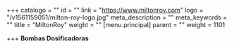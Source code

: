 +++
catalogo = ""
id = ""
link = "https://www.miltonroy.com"
logo = "/v1561159051/milton-roy-logo.jpg"
meta_description = ""
meta_keywords = ""
title = "MiltonRoy"
weight = ""
[menu.principal]
parent = ""
weight = 1101

+++
**Bombas Dosificadoras**